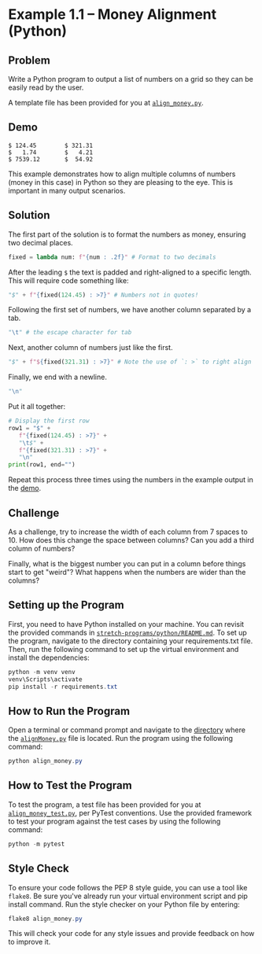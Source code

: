 # Example 1.1 – Money Alignment (Python)

## Problem

Write a Python program to output a list of numbers on a grid so they can be easily read by the user.

A template file has been provided for you at [`align_money.py`](align_money.py).

## Demo

```
$ 124.45        $ 321.31
$   1.74        $   4.21
$ 7539.12       $  54.92
```

This example demonstrates how to align multiple columns of numbers (money in this case) in Python so they are pleasing to the eye. This is important in many output scenarios.

## Solution

The first part of the solution is to format the numbers as money, ensuring two decimal places.

```Python
fixed = lambda num: f"{num : .2f}" # Format to two decimals
```

After the leading `$` the text is padded and right-aligned to a specific length. This will require code something like:

```Python
"$" + f"{fixed(124.45) : >7}" # Numbers not in quotes!
```

Following the first set of numbers, we have another column separated by a tab.

```Python
"\t" # the escape character for tab
```

Next, another column of numbers just like the first.

```Python
"$" + f"${fixed(321.31) : >7}" # Note the use of `: >` to right align
```

Finally, we end with a newline.

```Python
"\n"
```

Put it all together:

```Python
# Display the first row
row1 = "$" +
   f"{fixed(124.45) : >7}" +
   "\t$" +
   f"{fixed(321.31) : >7}" +
   "\n"
print(row1, end="")
```

Repeat this process three times using the numbers in the example output in the [demo](#demo).

## Challenge

As a challenge, try to increase the width of each column from 7 spaces to 10. How does this change the space between columns? Can you add a third column of numbers?

Finally, what is the biggest number you can put in a column before things start to get "weird"? What happens when the numbers are wider than the columns?

## Setting up the Program

First, you need to have Python installed on your machine.
You can revisit the provided commands in [`stretch-programs/python/README.md`](../README.md).
To set up the program, navigate to the directory containing your requirements.txt file. Then, run the following command to set up the virtual environment and install the dependencies:

```Powershell
python -m venv venv
venv\Scripts\activate
pip install -r requirements.txt
```

## How to Run the Program

Open a terminal or command prompt and navigate to the [directory](.) where the [`alignMoney.py`](align_money.py) file is located.
Run the program using the following command:

```Powershell
python align_money.py
```

## How to Test the Program

To test the program, a test file has been provided for you at [`align_money_test.py`](align_money_test.py), per PyTest conventions. Use the provided framework to test your program against the test cases by using the following command:

```Powershell
python -m pytest
```

## Style Check

To ensure your code follows the PEP 8 style guide, you can use a tool like `flake8`. Be sure you've already run your virtual environment script and pip install command. Run the style checker on your Python file by entering:

```Powershell
flake8 align_money.py
```

This will check your code for any style issues and provide feedback on how to improve it.
